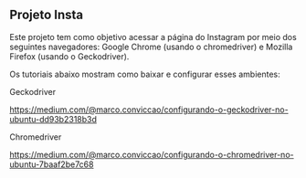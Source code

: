## Projeto Insta
Este projeto tem como objetivo acessar a página do Instagram por meio dos seguintes navegadores:
Google Chrome (usando o chromedriver) e Mozilla Firefox (usando o Geckodriver).

Os tutoriais abaixo mostram como baixar e configurar esses ambientes:

Geckodriver

https://medium.com/@marco.conviccao/configurando-o-geckodriver-no-ubuntu-dd93b2318b3d

Chromedriver

https://medium.com/@marco.conviccao/configurando-o-chromedriver-no-ubuntu-7baaf2be7c68
